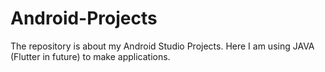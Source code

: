 # Android-Projects
The repository is about my Android Studio Projects. 
Here I am using JAVA (Flutter in future) to make applications.

